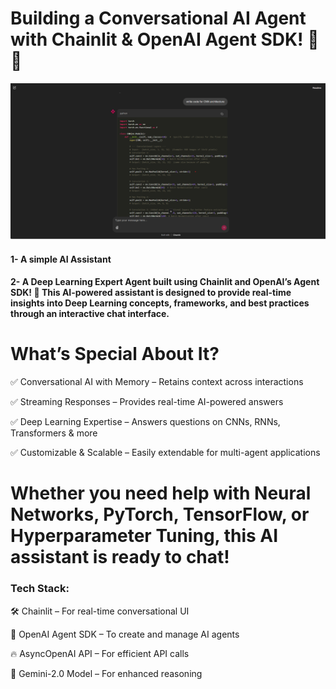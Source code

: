 # Building a Conversational AI Agent with Chainlit & OpenAI Agent SDK! 🤖💬

![alt text](image.png)

#### 1- A simple AI Assistant 
#### 2- A Deep Learning Expert Agent built using Chainlit and OpenAI’s Agent SDK! 🎉 This AI-powered assistant is designed to provide real-time insights into Deep Learning concepts, frameworks, and best practices through an interactive chat interface.

# What’s Special About It?

✅ Conversational AI with Memory – Retains context across interactions

✅ Streaming Responses – Provides real-time AI-powered answers

✅ Deep Learning Expertise – Answers questions on CNNs, RNNs, Transformers & more

✅ Customizable & Scalable – Easily extendable for multi-agent applications

# Whether you need help with Neural Networks, PyTorch, TensorFlow, or Hyperparameter Tuning, this AI assistant is ready to chat!

### Tech Stack:

🛠️ Chainlit – For real-time conversational UI

🤖 OpenAI Agent SDK – To create and manage AI agents

🔥 AsyncOpenAI API – For efficient API calls

🧠 Gemini-2.0 Model – For enhanced reasoning


